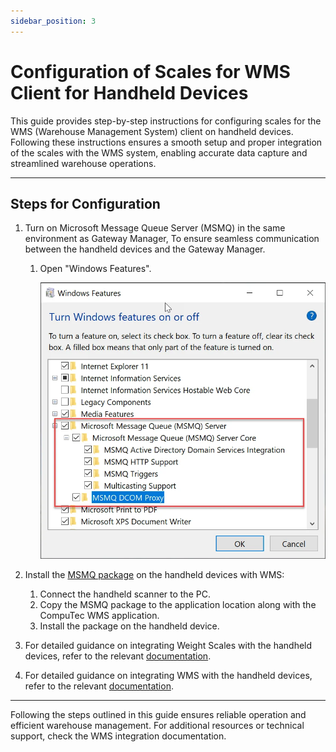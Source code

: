 ```yaml
---
sidebar_position: 3
---
```


# Configuration of Scales for WMS Client for Handheld Devices

This guide provides step-by-step instructions for configuring scales for the WMS (Warehouse Management System) client on handheld devices. Following these instructions ensures a smooth setup and proper integration of the scales with the WMS system, enabling accurate data capture and streamlined warehouse operations.

---

## Steps for Configuration

1. Turn on Microsoft Message Queue Server (MSMQ) in the same environment as Gateway Manager, To ensure seamless communication between the handheld devices and the Gateway Manager.

    1. Open "Windows Features".

        ![Windows Features](./media/msmq.webp)
2. Install the [MSMQ package](https://download.computec.one/software/wms/tools/msmq.arm.cab) on the handheld devices with WMS:

    1. Connect the handheld scanner to the PC.
    2. Copy the MSMQ package to the application location along with the CompuTec WMS application.
    3. Install the package on the handheld device.
3. For detailed guidance on integrating Weight Scales with the handheld devices, refer to the relevant [documentation](/docs/pdc/administrator-guide/weight-scales-integration/overview).
4. For detailed guidance on integrating WMS with the handheld devices, refer to the relevant [documentation](../../administrator-guide/computec-gateway-service/computec-gateway-service-installation.md).

---
Following the steps outlined in this guide ensures reliable operation and efficient warehouse management. For additional resources or technical support, check the WMS integration documentation.

